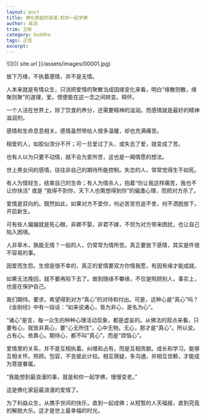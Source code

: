 ```yaml
---
layout: post
title: 佛化家庭的浪漫:和你一起学佛
author: 高羽
trim: 王盼
category: buddha
tags: 正信
excerpt:
---
```


![]({{ site.url }}/assets/images/00001.jpg)

放下万缘，不执着感情，并不是无情。

人本来就是有情众生，只消把爱情的聚散当成因缘变化来看，明白“缘散则散，缘聚则聚”的道理，爱。恨便能在这一念之间转变。释怀。

一个人活在世界上，除了饮食的养分，还需要精神的滋润。而感情就是最好的精神滋润剂。

感情和生命息息相关。感情虽然带给人很多温暖，却也充满痛苦。

相爱的人，如胶似漆分不开；可一旦爱过了头，或失去了爱，就变成了苦。

也有人以为只要不动情，就不会为爱所苦，这也是一厢情愿的想法。

世上男女间的感情，往往非自己的期待所能控制。失恋的人，常常觉得生不如死。

有人为情轻生，结束自己的生命；有人为情杀人，抱着“你让我这样痛苦，我也不让你快活” 或是 “我得不到你，天下人也甭想得到你”的偏激心理，而把对方杀了。

爱情是双向的。既然如此，如果对方不爱你，何必苦苦穷追不舍，何不洒脱放下，开启新生。

可有些人偏偏就是死心眼，非卿不娶，非君不嫁，不但为对方带来困扰，也让自己陷入困境。

人非草木，孰能无情？一般的人，仍常常为情所苦。真正要放下感情，其实是件很不容易的事。

因爱而生怨。生恨是很不幸的，真正的爱情要双方你情我愿，有因有缘才能成就。

如果无法挽回，就不要再陷下去了。做到随缘不攀缘，不仅是照顾别人，事实上，也是在保护自己。

我们期待。要求，希望得到对方“真心”的对待和付出。可是，这种心是“真心”吗？《金刚经》中有一段话：“如来说诸心，皆为非心，是名为心”。

“诸心”是言，每一众生的种种心理活动现象，都是虚妄的。从佛法的观点来看，只要有心，就皆非真心，要“心无所住”，心中无物。无心，那才是“真心”。所以说，占有心。依靠心。期待心，都不叫“真心”，而是“烦恼心”。

爱情里的关系，并不是互相执着。纠缠和占有，而是互相贡献。成长和学习。能够互相关怀。照顾。包容，不去彼此计较。相互猜疑，多沟通，并相互信赖，才能成为菩提眷属。

“我能想到最浪漫的事，就是和你一起学佛，慢慢变老。”

这是佛化家庭最浪漫的爱情了。

为了利益众生，从携手世间的快乐，直到一起成佛；从短暂的人天福报，直到究竟的解脱大乐。这才是世上最幸福的时光。
